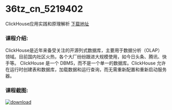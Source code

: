 # 36tz_cn_5219402
ClickHouse应用实践和原理解析
[下载地址](http://www.36tz.cn/article/5219402 "下载地址")
### 课程介绍:
ClickHouse是近年来备受关注的开源列式数据库，主要用于数据分析（OLAP）领域。目前国内社区火热，各个大厂纷纷跟进大规模使用，如今日头条、腾讯、快手等。
ClickHouse 是一个 DBMS，而不是一个单一的数据库。ClickHouse 允许在运行时创建表和数据库，加载数据和运行查询，而无需重新配置和重新启动服务器。

### 课程截图:
[![download](http://36tz.cn/muke_img/2021_04_2-22.png "下载地址")](http://www.36tz.cn "下载地址")
